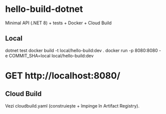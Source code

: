 # hello-build-dotnet
Minimal API (.NET 8) + tests + Docker + Cloud Build

## Local
dotnet test
docker build -t local/hello-build:dev .
docker run -p 8080:8080 -e COMMIT_SHA=local local/hello-build:dev
# GET http://localhost:8080/

## Cloud Build
Vezi cloudbuild.yaml (construiește + împinge în Artifact Registry).
